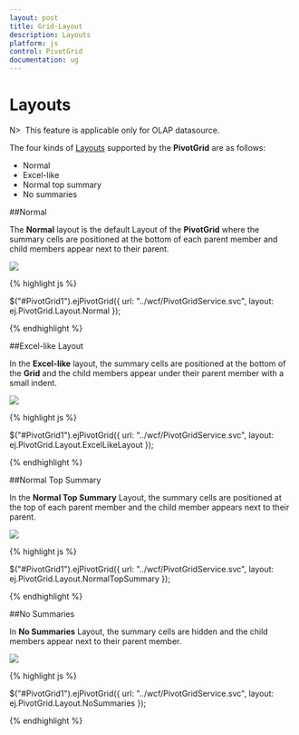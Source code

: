 ```yaml
---
layout: post
title: Grid-Layout
description: Layouts
platform: js
control: PivotGrid
documentation: ug
---
```


# Layouts

N>  This feature is applicable only for OLAP datasource.

The four kinds of [Layouts](/js/api/ejPivotGrid#members:layout) supported by the **PivotGrid** are as follows:

 * Normal
 * Excel-like
 * Normal top summary
 * No summaries

##Normal

The **Normal** layout is the default Layout of the **PivotGrid** where the summary cells are positioned at the bottom of each parent member and child members appear next to their parent.

![]("/js/PivotGrid/Grid-Layout_images/Grid-Layout_img1.png") 

{% highlight js %}

$("#PivotGrid1").ejPivotGrid({ url: "../wcf/PivotGridService.svc",
layout: ej.PivotGrid.Layout.Normal });

{% endhighlight %}

##Excel-like Layout

In the **Excel-like** layout, the summary cells are positioned at the bottom of the **Grid** and the child members appear under their parent member with a small indent.

![]("/js/PivotGrid/Grid-Layout_images/Grid-Layout_img2.png") 

{% highlight js %}

$("#PivotGrid1").ejPivotGrid({ url: "../wcf/PivotGridService.svc",
layout: ej.PivotGrid.Layout.ExcelLikeLayout });


{% endhighlight %}

##Normal Top Summary

In the **Normal Top Summary** Layout, the summary cells are positioned at the top of each parent member and the child member appears next to their parent.

![]("/js/PivotGrid/Grid-Layout_images/Grid-Layout_img3.png") 

{% highlight js %}

$("#PivotGrid1").ejPivotGrid({ url: "../wcf/PivotGridService.svc", 
layout: ej.PivotGrid.Layout.NormalTopSummary });


{% endhighlight %}

##No Summaries

In **No Summaries** Layout, the summary cells are hidden and the child members appear next to their parent member.

![]("/js/PivotGrid/Grid-Layout_images/Grid-Layout_img4.png") 

{% highlight js %}

$("#PivotGrid1").ejPivotGrid({
    url: "../wcf/PivotGridService.svc",
    layout: ej.PivotGrid.Layout.NoSummaries
});

{% endhighlight %}

